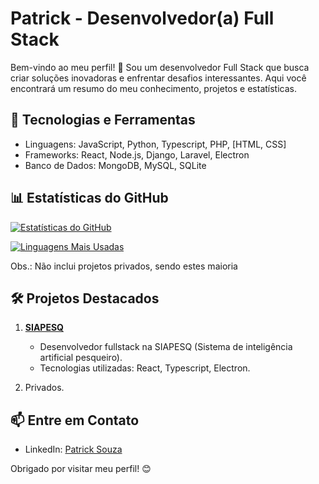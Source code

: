 # Patrick - Desenvolvedor(a) Full Stack

Bem-vindo ao meu perfil! 👋 Sou um desenvolvedor Full Stack que busca criar soluções inovadoras e enfrentar desafios interessantes. Aqui você encontrará um resumo do meu conhecimento, projetos e estatísticas.

## 🚀 Tecnologias e Ferramentas

- Linguagens: JavaScript, Python, Typescript, PHP, [HTML, CSS]
- Frameworks: React, Node.js, Django, Laravel, Electron
- Banco de Dados: MongoDB, MySQL, SQLite

## 📊 Estatísticas do GitHub

[![Estatísticas do GitHub](https://github-readme-stats.vercel.app/api?username=PatrickFS18&show_icons=true&count_private=true&hide=stars)](https://github.com/PatrickFS18)

[![Linguagens Mais Usadas](https://github-readme-stats.vercel.app/api/top-langs/?username=PatrickFS18&layout=compact)](https://github.com/PatrickFS18)

Obs.: Não inclui projetos privados, sendo estes maioria

<!--
## 🌱 Atualmente Aprendendo

Estou atualmente focado em aprimorar minhas habilidades e conhecimentos
-->

## 🛠️ Projetos Destacados


1. **[SIAPESQ](https://github.com/PatrickFS18/PatrickFS18)**
   - Desenvolvedor fullstack na SIAPESQ (Sistema de inteligência artificial pesqueiro).
   - Tecnologias utilizadas: React, Typescript, Electron.

2. Privados.

## 📫 Entre em Contato

- LinkedIn: [Patrick Souza](https://www.linkedin.com/in/patrick-souza-b25071249/)

Obrigado por visitar meu perfil! 😊
